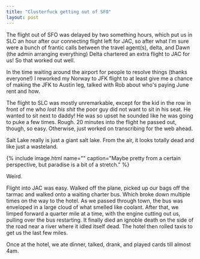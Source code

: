 ```yaml
---
title: "Clusterfuck getting out of SFO"
layout: post
---
```


The flight out of SFO was delayed by two something hours, which put us in SLC an hour after our connecting flight left for JAC, so after what I'm sure were a bunch of frantic calls between the travel agent(s), delta, and Dawn (the admin arranging everything) Delta chartered an extra flight to JAC for us! So that worked out well.

In the time waiting around the airport for people to resolve things (thanks everyone!) I reworked my Norway to JFK flight to at least give me a chance of making the JFK to Austin leg, talked with Rob about who's paying June rent and how.

The flight to SLC was mostly unremarkable, except for the kid in the row in front of me who *lost his shit* the poor guy did not want to sit in his seat. He wanted to sit next to daddy! He was so upset he sounded like he was going to puke a few times. Rough. 20 minutes into the flight he passed out, though, so easy. Otherwise, just worked on transcribing for the web ahead.

Salt Lake really is just a giant salt lake. From the air, it looks totally dead and like just a wasteland.

{% include image.html name="" caption="Maybe pretty from a certain perspective, but paradise is a bit of a stretch." %}

Weird.

Flight into JAC was easy. Walked off the plane, picked up our bags off the tarmac and walked onto a waiting charter bus. Which broke down multiple times on the way to the hotel. As we passed through town, the bus was enveloped in a large cloud of what smelled like coolant. After that, we limped forward a quarter mile at a time, with the engine cutting out us, pulling over the bus restarting. It finally died an ignoble death on the side of the road near a river where it idled itself dead. The hotel then rolled taxis to get us the last few miles.

Once at the hotel, we ate dinner, talked, drank, and played cards till almost 4am.
